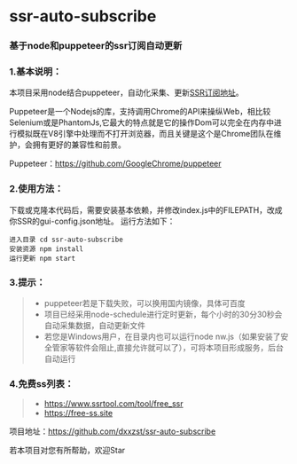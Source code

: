 # ssr-auto-subscribe
### 基于node和puppeteer的ssr订阅自动更新

### 1.基本说明：
本项目采用node结合puppeteer，自动化采集、更新[SSR订阅地址](https://www.ssrtool.com/tool/free_ssr)。

Puppeteer是一个Nodejs的库，支持调用Chrome的API来操纵Web，相比较Selenium或是PhantomJs,它最大的特点就是它的操作Dom可以完全在内存中进行模拟既在V8引擎中处理而不打开浏览器，而且关键是这个是Chrome团队在维护，会拥有更好的兼容性和前景。

Puppeteer：https://github.com/GoogleChrome/puppeteer


### 2.使用方法：
下载或克隆本代码后，需要安装基本依赖，并修改index.js中的FILEPATH，改成你SSR的gui-config.json地址。
运行方法如下：
```
进入目录 cd ssr-auto-subscribe
安装资源 npm install
运行更新 npm start
```

### 3.提示：
>* puppeteer若是下载失败，可以换用国内镜像，具体可百度
>* 项目已经采用node-schedule进行定时更新，每个小时的30分30秒会自动采集数据，自动更新文件
>* 若您是Windows用户，在目录内也可以运行node nw.js（如果安装了安全管家等软件会阻止,直接允许就可以了），可将本项目形成服务，后台自动运行


### 4.免费ss列表：
>* https://www.ssrtool.com/tool/free_ssr
>* https://free-ss.site


项目地址：https://github.com/dxxzst/ssr-auto-subscribe

若本项目对您有所帮助，欢迎Star



